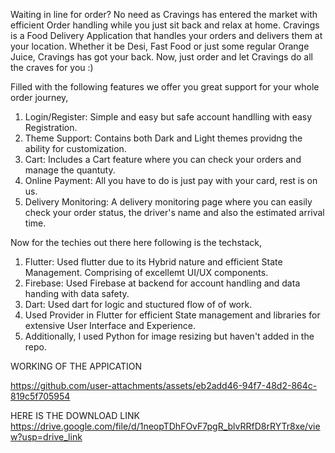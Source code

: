 Waiting in line for order?
No need as Cravings has entered the market with efficient Order handling while you just sit back and relax at home. Cravings is a Food Delivery Application that handles your orders and delivers them at your location.
Whether it be Desi, Fast Food or just some regular Orange Juice, Cravings has got your back.
Now, just order and let Cravings do all the craves for you :)


Filled with the following features we offer you great support for your whole order journey,
1. Login/Register: Simple and easy but safe account handlling with easy Registration.
2. Theme Support: Contains both Dark and Light themes providng the ability for customization.
3. Cart: Includes a Cart feature where you can check your orders and manage the quantuty.
4. Online Payment: All you have to do is just pay with your card, rest is on us.
5. Delivery Monitoring: A delivery monitoring page where you can easily check your order status, the driver's name and also the estimated arrival time.

Now for the techies out there here following is the techstack,
1. Flutter: Used flutter due to its Hybrid nature and efficient State Management. Comprising of excellemt UI/UX components.
2. Firebase: Used Firebase at backend for account handling and data handing with data safety.
3. Dart: Used dart for logic and stuctured flow of of work.
4. Used Provider in Flutter for efficient State management and libraries for extensive User Interface and Experience.
5. Additionally, I used Python for image resizing but haven't added in the repo.

WORKING OF THE APPICATION

https://github.com/user-attachments/assets/eb2add46-94f7-48d2-864c-819c5f705954

HERE IS THE DOWNLOAD LINK
https://drive.google.com/file/d/1neopTDhFOvF7pgR_blvRRfD8rRYTr8xe/view?usp=drive_link
